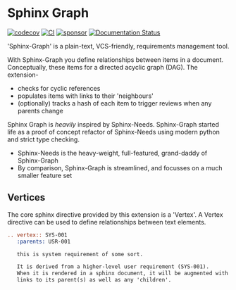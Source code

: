 # Sphinx Graph

[![codecov](https://codecov.io/gh/danieleades/sphinx-graph/branch/main/graph/badge.svg?token=WLPNTQXHrK)](https://codecov.io/gh/danieleades/sphinx-graph)
[![CI](https://github.com/danieleades/sphinx-graph/actions/workflows/ci.yaml/badge.svg)](https://github.com/danieleades/sphinx-graph/actions/workflows/ci.yaml)
[![sponsor](https://img.shields.io/static/v1?label=Sponsor&message=%E2%9D%A4&logo=GitHub&color=%23fe8e86)](https://github.com/sponsors/danieleades)
[![Documentation Status](https://readthedocs.org/projects/sphinx-graph/badge/?version=main)](https://sphinx-graph.readthedocs.io/en/main/?badge=main)

'Sphinx-Graph' is a plain-text, VCS-friendly, requirements management tool.

With Sphinx-Graph you define relationships between items in a document. Conceptually, these items for a directed acyclic graph (DAG). The extension-

- checks for cyclic references
- populates items with links to their 'neighbours'
- (optionally) tracks a hash of each item to trigger reviews when any parents change

Sphinx Graph is *heavily* inspired by Sphinx-Needs. Sphinx-Graph started life as a proof of concept refactor of Sphinx-Needs using modern python and strict type checking.

- Sphinx-Needs is the heavy-weight, full-featured, grand-daddy of Sphinx-Graph
- By comparison, Sphinx-Graph is streamlined, and focusses on a much smaller feature set

## Vertices

The core sphinx directive provided by this extension is a 'Vertex'. A Vertex directive can be used to define relationships between text elements.

```rst
.. vertex:: SYS-001
   :parents: USR-001

   this is system requirement of some sort.

   It is derived from a higher-level user requirement (SYS-001).
   When it is rendered in a sphinx document, it will be augmented with
   links to its parent(s) as well as any 'children'.
```
